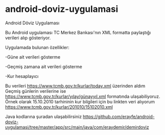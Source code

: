 # android-doviz-uygulamasi
Android Döviz Uygulaması

Bu Android uygulaması TC Merkez Bankası'nın XML formatta paylaştığı verileri alıp gösteriyor.

Uygulamada bulunan özellikler:

-Güne ait verileri gösterme

-Geçmiş zamana ait verileri gösterme

-Kur hesaplayıcı

Bu verileri https://www.tcmb.gov.tr/kurlar/today.xml üzerinden aldım
Geçmiş günlerin verilerine ise https://www.tcmb.gov.tr/kurlar/yılay/günayyıl.xml formatında ulaşabiliyoruz. Örnek olarak 15.10.2010 tarhininin kur bilgileri için bu linkten veri alıyorum https://www.tcmb.gov.tr/kurlar/201010/15102010.xml

Java kodlarına şuradan ulaşabilirsiniz https://github.com/erayfe/android-doviz-uygulamasi/tree/master/app/src/main/java/com/eraydemir/demirdoviz
